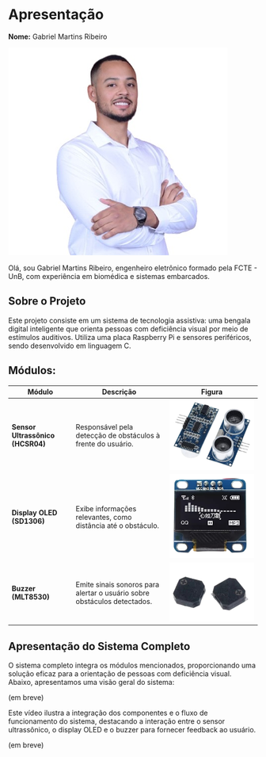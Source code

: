 # Apresentação

**Nome:** Gabriel Martins Ribeiro

![Gabriel Martins Ribeiro](docs/assets/img/Gabriel.jpeg)

Olá, sou Gabriel Martins Ribeiro, engenheiro eletrônico formado pela FCTE - UnB, com experiência em biomédica e sistemas embarcados.

## Sobre o Projeto

Este projeto consiste em um sistema de tecnologia assistiva: uma bengala digital inteligente que orienta pessoas com deficiência visual por meio de estímulos auditivos. Utiliza uma placa Raspberry Pi e sensores periféricos, sendo desenvolvido em linguagem C.

## Módulos:

| Módulo                             | Descrição                                                                 | Figura                                                                 |
|------------------------------------|---------------------------------------------------------------------------|------------------------------------------------------------------------|
| **Sensor Ultrassônico (HCSR04)**  | Responsável pela detecção de obstáculos à frente do usuário.              | ![Sensor Ultrassônico HCSR04](docs/assets/img/modules/ultrassonico.png) |
| **Display OLED (SD1306)**         | Exibe informações relevantes, como distância até o obstáculo.             | ![Display OLED SD1306](docs/assets/img/modules/oled.png)              |
| **Buzzer (MLT8530)**              | Emite sinais sonoros para alertar o usuário sobre obstáculos detectados.   | ![Buzzer MLT8530](docs/assets/img/modules/buzzer.png)                 |

## Apresentação do Sistema Completo

O sistema completo integra os módulos mencionados, proporcionando uma solução eficaz para a orientação de pessoas com deficiência visual. Abaixo, apresentamos uma visão geral do sistema:

(em breve)

Este vídeo ilustra a integração dos componentes e o fluxo de funcionamento do sistema, destacando a interação entre o sensor ultrassônico, o display OLED e o buzzer para fornecer feedback ao usuário.

(em breve)
